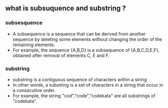 ## what is subsuquence and substring ?
### subsesquence
- A subsequence is a sequence that can be derived from another sequence by deleting some elements without changing the order of the remaining elements.
- For example, the sequence {A,B,D} is a subsequence of {A,B,C,D,E,F}, obtained after removal of elements C, E and F.

### substring
- substring is a contiguous sequence of characters within a string
- In other words, a substring is a set of characters in a string that occur in a consecutive order.
- For example, the string "cod","code","codekata" are all substrings of "codekata".

